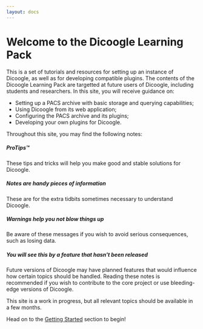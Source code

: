 ```yaml
---
layout: docs
---
```


# Welcome to the Dicoogle Learning Pack

This is a set of tutorials and resources for setting up an instance of Dicoogle, as well as for developing compatible plugins. The contents of the Dicoogle Learning Pack are targetted at future users of Dicoogle, including students and researchers.
In this site, you will receive guidance on:

 - Setting up a PACS archive with basic storage and querying capabilities;
 - Using Dicoogle from its web application;
 - Configuring the PACS archive and its plugins;
 - Developing your own plugins for Dicoogle.

Throughout this site, you may find the following notes:

<div class="note">
  <h5>ProTips™ </h5>
  <p>These tips and tricks will help you make good and stable solutions for Dicoogle.</p>
</div>

<div class="note info">
  <h5>Notes are handy pieces of information</h5>
  <p>These are for the extra tidbits sometimes necessary to understand Dicoogle.</p>
</div>

<div class="note warning">
  <h5>Warnings help you not blow things up</h5>
  <p>Be aware of these messages if you wish to avoid serious consequences, such as losing data.</p>
</div>

<div class="note unreleased">
  <h5>You will see this by a feature that hasn't been released</h5>
  <p>Future versions of Dicoogle may have planned features that would influence how certain topics should be handled. Reading these notes is recommended if you wish to contribute to the core project or use bleeding-edge versions of Dicoogle.</p>
</div>

This site is a work in progress, but all relevant topics should be available in a few months.

Head on to the [Getting Started](docs/introduction) section to begin!
